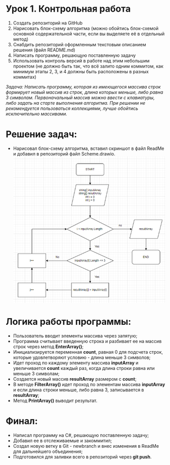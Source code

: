 # Урок 1. Контрольная работа
1. Создать репозиторий на GitHub
2. Нарисовать блок-схему алгоритма (можно обойтись блок-схемой основной содержательной части, если вы выделяете её в отдельный метод)
3. Снабдить репозиторий оформленным текстовым описанием решения (файл README.md)
4. Написать программу, решающую поставленную задачу
5. Использовать контроль версий в работе над этим небольшим проектом (не должно быть так, что всё залито одним коммитом, как минимум этапы 2, 3, и 4 должны быть расположены в разных коммитах)

*Задача: Написать программу, которая из имеющегося массива строк формирует новый массив из строк, длина которых меньше, либо равна 3 символам. Первоначальный массив можно ввести с клавиатуры, либо задать на старте выполнения алгоритма. При решении не рекомендуется пользоваться коллекциями, лучше обойтись исключительно массивами.*

# Решение задач:
* Нарисовал блок-схему алгоритма, вставил скриншот в файл ReadMe и добавил в репозиторий файл Scheme.drawio.
![Диаграмма](Scheme.png)

# Логика работы программы:
* Пользователь вводит элементы массива через запятую;
* Программа считывает введенную строка и разбивает ее на массив строк через метод **EnterArray()**;
* Инициализируется переменная **count**, равная 0 для подсчета строк, которые удовлетворяют условию - длина меньше 3 символов;
* Идет проход по каждому элементу массива **inputArray** и увеличивается **count** каждый раз, когда длина строки равна или меньше 3 символам;
* Создается новый массив **resultArray** размером с **count**;
* В методе **FilterArray()** идет проход по элементам массива **inputArray** и если длина строки меньше, либо равна 3, записывается в **resultArray**;
* Метод **PrintArray()** выводит результат.

# Финал:
* Написал программу на C#, решающую поставленную задачу;
* Добавил ее в отслеживаемые и закоммитил;
* Создал новую ветку в Git - newbranch и внес изменения в ReadMe для дальнейшего объединения;
* Подготовился для заливки всего в репозиторий через **git push**. 